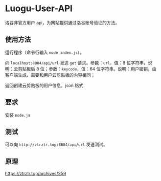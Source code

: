# Luogu-User-API
洛谷非官方用户 api，为网站提供通过洛谷账号验证的方法。



## 使用方法

运行程序（命令行输入 `node index.js`）。

向 `localhost:8084/api/url` 发送 `get` 请求。参数：`url`，值：8 位字符串，说明：云剪贴板后 $8$ 位；参数：`keycode`，值：64 位字符串。说明：用户密钥，由客户端生成，需要和用户云剪贴板的内容相同；

返回创建云剪贴板的用户信息，json 格式

## 要求

安装 `node.js`

## 测试

可以向 `http://ztrztr.top:8084/api/url` 发送测试。

## 原理

<https://ztrztr.top/archives/259>

